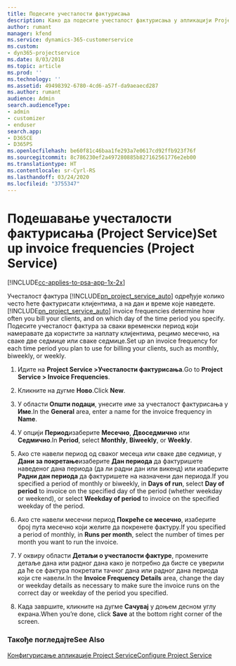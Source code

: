```yaml
---
title: Подесите учесталости фактурисања
description: Како да подесите учесталост фактурисања у апликацији Project Service
author: rumant
manager: kfend
ms.service: dynamics-365-customerservice
ms.custom:
- dyn365-projectservice
ms.date: 8/03/2018
ms.topic: article
ms.prod: ''
ms.technology: ''
ms.assetid: 49498392-6780-4cd6-a57f-da9aeaecd287
ms.author: rumant
audience: Admin
search.audienceType:
- admin
- customizer
- enduser
search.app:
- D365CE
- D365PS
ms.openlocfilehash: be60f81c46baa1fe293a7e0617cd92ffb923f76f
ms.sourcegitcommit: 8c786230ef2a497280885b827162561776e2eb00
ms.translationtype: HT
ms.contentlocale: sr-Cyrl-RS
ms.lasthandoff: 03/24/2020
ms.locfileid: "3755347"
---
```

# <a name="set-up-invoice-frequencies-project-service"></a><span data-ttu-id="f1422-103">Подешавање учесталости фактурисања (Project Service)</span><span class="sxs-lookup"><span data-stu-id="f1422-103">Set up invoice frequencies (Project Service)</span></span>

[!INCLUDE[cc-applies-to-psa-app-1x-2x](../includes/cc-applies-to-psa-app-1x-2x.md)]

<span data-ttu-id="f1422-104">Учесталост фактура [!INCLUDE[pn_project_service_auto](../includes/pn-project-service-auto.md)] одређује колико често ћете фактурисати клијентима, а на дан и време које наведете.</span><span class="sxs-lookup"><span data-stu-id="f1422-104">[!INCLUDE[pn_project_service_auto](../includes/pn-project-service-auto.md)] invoice frequencies determine how often you bill your clients, and on which day of the time period you specify.</span></span> <span data-ttu-id="f1422-105">Подесите учесталост фактура за сваки временски период који намеравате да користите за наплату клијентима, рецимо месечно, на сваке две седмице или сваке седмице.</span><span class="sxs-lookup"><span data-stu-id="f1422-105">Set up an invoice frequency for each time period you plan to use for billing your clients, such as monthly, biweekly, or weekly.</span></span>  
  
1.  <span data-ttu-id="f1422-106">Идите на **Project Service >Учесталости фактурисања**.</span><span class="sxs-lookup"><span data-stu-id="f1422-106">Go to **Project Service > Invoice Frequencies**.</span></span>  
  
2.  <span data-ttu-id="f1422-107">Кликните на дугме **Ново**.</span><span class="sxs-lookup"><span data-stu-id="f1422-107">Click **New**.</span></span>  
  
3.  <span data-ttu-id="f1422-108">У области **Општи подаци**, унесите име за учесталост фактурисања у **Име**.</span><span class="sxs-lookup"><span data-stu-id="f1422-108">In the **General** area, enter a name for the invoice frequency in **Name**.</span></span>  
  
4.  <span data-ttu-id="f1422-109">У опцији **Период**изаберите **Месечно**, **Двоседмично** или **Седмично**.</span><span class="sxs-lookup"><span data-stu-id="f1422-109">In **Period**, select **Monthly**, **Biweekly**, or **Weekly**.</span></span>  
  
5.  <span data-ttu-id="f1422-110">Ако сте навели период од сваког месеца или сваке две седмице, у **Дани за покретање**изаберите **Дан периода** да фактуришете наведеног дана периода (да ли радни дан или викенд) или изаберите **Радни дан периода** да фактуришете на назначени дан периода.</span><span class="sxs-lookup"><span data-stu-id="f1422-110">If you specified a period of monthly or biweekly, in **Days of run**, select **Day of period** to invoice on the specified day of the period (whether weekday or weekend), or select **Weekday of period** to invoice on the specified weekday of the period.</span></span>  
  
6.  <span data-ttu-id="f1422-111">Ако сте навели месечни период **Покреће се месечно**, изаберите број пута месечно који желите да покренете фактуру.</span><span class="sxs-lookup"><span data-stu-id="f1422-111">If you specified a period of monthly, in **Runs per month**, select the number of times per month you want to run the invoice.</span></span>  
  
7.  <span data-ttu-id="f1422-112">У оквиру области **Детаљи о учесталости фактуре**, промените детаље дана или радног дана како је потребно да бисте се уверили да ће се фактура покретати тачног дана или радног дана периода који сте навели.</span><span class="sxs-lookup"><span data-stu-id="f1422-112">In the **Invoice Frequency Details** area, change the day or weekday details as necessary to make sure the invoice runs on the correct day or weekday of the period you specified.</span></span>  
  
8.  <span data-ttu-id="f1422-113">Када завршите, кликните на дугме **Сачувај** у доњем десном углу екрана.</span><span class="sxs-lookup"><span data-stu-id="f1422-113">When you’re done, click **Save** at the bottom right corner of the screen.</span></span>  
  
### <a name="see-also"></a><span data-ttu-id="f1422-114">Такође погледајте</span><span class="sxs-lookup"><span data-stu-id="f1422-114">See Also</span></span>  
 [<span data-ttu-id="f1422-115">Конфигурисање апликације Project Service</span><span class="sxs-lookup"><span data-stu-id="f1422-115">Configure Project Service</span></span>](../project-service/configure.md)
